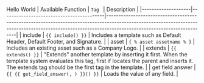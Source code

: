 Hello World 
| Available Function | ``` Tag  ```                                     | Description                                                                                                                                                                                         |
|--------------------|------------------------------------------|-----------------------------------------------------------------------------------------------------------------------------------------------------------------------------------------------------|
| include            | ```{{ include() }}```                    | Includes a template such as Default Header, Default Footer, and Signature.                                                                                                                          |
| asset     | ```{ % asset assetname % }```               | Includes an existing asset such as a Company Logo.                                                                                                                                                  |
| extends            | ```{{ extends() }}```                    | "Extends" another template by inserting it first. When the template system evaluates this tag, first if locates the parent and inserts it. The extends tag should be the first tag in the template. |
| get field answer   | ```{{ {{ get_field_answer(, ) }}() }}``` | Loads the value of any field.                                                                                                                                                                       |
